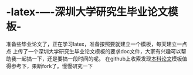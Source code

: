# -latex-—-深圳大学研究生毕业论文模板-
准备些毕业论文了，正在学习latex，准备按照要就建立一个模板，每天建立一点点
上传了一个深圳大学研究生毕业论文模板的要求doc文件，大家有兴趣可以帮助我一起搞一下，还是要搞一段时间的呢。
在github上收索发现[本科论文](https://github.com/latexstudio/szu)模板值得参考下，果断fork了。慢慢研究一下
